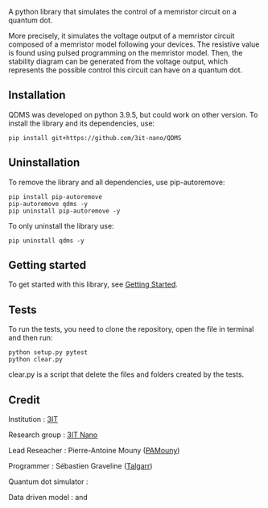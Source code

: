 A python library that simulates the control of a memristor circuit on a quantum dot.

More precisely, it simulates the voltage output of a memristor circuit composed of a memristor model following your devices. The resistive value is found using pulsed programming on the memristor model. Then, the stability diagram can be generated from the voltage output, which represents the possible control this circuit can have on a quantum dot.

## Installation

QDMS was developed on python 3.9.5, but could work on other version. To install the library and its dependencies, use:

```
pip install git+https://github.com/3it-nano/QDMS
```

## Uninstallation

To remove the library and all dependencies, use pip-autoremove:
```
pip install pip-autoremove
pip-autoremove qdms -y
pip uninstall pip-autoremove -y
```

To only uninstall the library use:
```
pip uninstall qdms -y
```


## Getting started

To get started with this library, see [Getting Started](https://github.com/Talgarr/TestOfficial/wiki/Getting-started).

## Tests

To run the tests, you need to clone the repository, open the file in terminal and then run:
```
python setup.py pytest
python clear.py
```
clear.py is a script that delete the files and folders created by the tests.


## Credit

Institution : [3IT](https://www.usherbrooke.ca/3it/en/)

Research group : [3IT Nano](https://github.com/3it-nano)

Lead Reseacher : Pierre-Antoine Mouny ([PAMouny](https://github.com/PAMouny))

Programmer : Sébastien Graveline ([Talgarr](https://github.com/Talgarr))

Quantum dot simulator : []()

Data driven model : []() and []()
